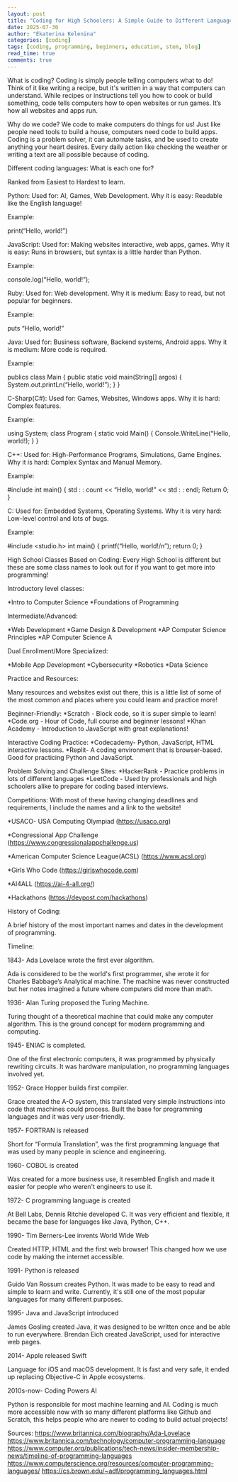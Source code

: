 ```yaml
---
layout: post
title: "Coding for High Schoolers: A Simple Guide to Different Languages and How to Build Your Skills."
date: 2025-07-30
author: "Ekaterina Kelenina"
categories: [coding]
tags: [coding, programming, beginners, education, stem, blog]
read_time: true
comments: true
---
```

What is coding?
Coding is simply people telling computers what to do! Think of it like writing a recipe, but it's written in a way that computers can understand. While recipes or instructions tell you how to cook or build something, code tells computers how to open websites or run games. It’s how all websites and apps run. 


Why do we code?
We code to make computers do things for us! Just like people need tools to build a house, computers need code to build apps. Coding is a problem solver, it can automate tasks, and be used to create anything your heart desires. Every daily action like checking the weather or writing a text are all possible because of coding.

Different coding languages: What is each one for?

Ranked from Easiest to Hardest to learn.


Python:
Used for: AI, Games, Web Development.
Why it is easy: Readable like the English language!

Example:

print(“Hello, world!”)


JavaScript:
	Used for: Making websites interactive, web apps, games.
	Why it is easy: Runs in browsers, but syntax is a little harder than Python.

Example:

console.log(“Hello, world!”);


Ruby:
	Used for: Web development.
	Why it is medium: Easy to read, but not popular for beginners.
	
 Example:

puts “Hello, world!”


Java:
	Used for: Business software, Backend systems, Android apps.
	Why it is medium: More code is required.
	
 Example:

publics class Main {
	public static void main(String[] argos) {
		System.out.printLn(“Hello, world!”);
	}
}


C-Sharp(C#):
	Used for: Games, Websites, Windows apps.
	Why it is hard: Complex features.
	
Example:

using System;
	class Program {
		static void Main() {
			Console.WriteLine(“Hello, world!);
		}
	}


C++:
	Used for: High-Performance Programs, Simulations, Game Engines.
	Why it is hard: Complex Syntax and Manual Memory.
	
 Example:

#include <iostream>
int main() {
	std : : count << “Hello, world!” << std : : endl;
	Return 0;
}


C:
	Used for: Embedded Systems, Operating Systems.
	Why it is very hard: Low-level control and lots of bugs.
	
 Example:

#include <studio.h>
int main()  {
	printf(“Hello, world!/n”);
	return 0;
}


High School Classes Based on Coding:
Every High School is different but these are some class names to look out for if you want to get more into programming!

Introductory level classes:

*Intro to Computer Science
*Foundations of Programming
	
Intermediate/Advanced:
 
*Web Development
*Game Design & Development
*AP Computer Science Principles
*AP Computer Science A

Dual Enrollment/More Specialized:

*Mobile App Development
*Cybersecurity
*Robotics
*Data Science


Practice and Resources:

Many resources and websites exist out there, this is a little list of some of the most common and places where you could learn and practice more!

Beginner-Friendly:
*Scratch - Block code, so it is super simple to learn!
*Code.org - Hour of Code, full course and beginner lessons!
*Khan Academy - Introduction to JavaScript with great explanations!

Interactive Coding Practice:
*Codecademy- Python, JavaScript, HTML interactive lessons.
*Replit- A coding environment that is browser-based. Good for practicing Python and JavaScript.
	
Problem Solving and Challenge Sites:
*HackerRank - Practice problems in lots of different languages
*LeetCode - Used by professionals and high schoolers alike to prepare for coding based interviews.

Competitions:
With most of these having changing deadlines and requirements, I include the names and a link to the website!

*USACO- USA Computing Olympiad (https://usaco.org)

*Congressional App Challenge  (https://www.congressionalappchallenge.us)

*American Computer Science League(ACSL) (https://www.acsl.org)

*Girls Who Code (​​https://girlswhocode.com)

*AI4ALL (https://ai-4-all.org/)

*Hackathons (https://devpost.com/hackathons)


History of Coding:

A brief history of the most important names and dates in the development of programming.

Timeline:

  1843- Ada Lovelace wrote the first ever algorithm.

Ada is considered to be the world's first programmer, she wrote it for Charles Babbage’s Analytical machine. The machine was never constructed but her notes imagined a future where computers did more than math.
	
  1936- Alan Turing proposed the Turing Machine.

Turing thought of a theoretical machine that could make any computer algorithm. This is the ground concept for modern programming and computing.
	
  1945- ENIAC is completed.
 
One of the first electronic computers, it was programmed by physically rewriting circuits. It was hardware manipulation, no programming languages involved yet.

  1952- Grace Hopper builds first compiler.
 
Grace created the A-O system, this translated very simple instructions into code that machines could process. Built the base for programming languages and it was very user-friendly.

  1957- FORTRAN is released
  
Short for “Formula Translation”, was the first programming language that was used by many people in science and engineering.
	
  1960- COBOL is created
  
Was created for a more business use, it resembled English and made it easier for people who weren't engineers to use it.

  1972- C programming language is created
  
At Bell Labs, Dennis Ritchie developed C. It was very efficient and flexible, it became the base for languages like Java, Python, C++.

  1990- Tim Berners-Lee invents World Wide Web
  
Created HTTP, HTML  and the first web browser! This changed how we use code by making the internet accessible.

  1991- Python is released
  
Guido Van Rossum creates Python. It was made to be easy to read and simple to learn and write. Currently, it's still one of the most popular languages for many different purposes.

  1995- Java and JavaScript introduced
  
James Gosling created Java, it was designed to be written once and be able to run everywhere. Brendan Eich created JavaScript, used for interactive web pages.

  2014- Apple released Swift
  
Language for iOS and macOS development. It is fast and very safe, it ended up replacing Objective-C in Apple ecosystems.

  2010s-now- Coding Powers AI
  
Python is responsible for most machine learning and AI. Coding is much more accessible now with so many different platforms like Github and Scratch, this helps people who are newer to coding to build actual projects!



Sources:
https://www.britannica.com/biography/Ada-Lovelace
https://www.britannica.com/technology/computer-programming-language
https://www.computer.org/publications/tech-news/insider-membership-news/timeline-of-programming-languages
https://www.computerscience.org/resources/computer-programming-languages/
https://cs.brown.edu/~adf/programming_languages.html
